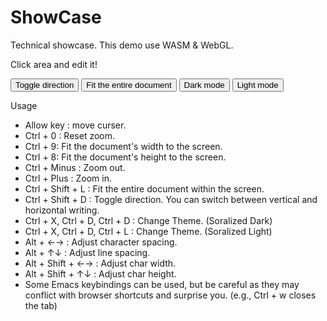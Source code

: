 # ShowCase

Technical showcase.
This demo use WASM & WebGL.

Click area and edit it!
<div id="kashikishi-area"></div>
<input id="toggle-direction-button" type="button" value="Toggle direction"></input>
<input id="centering-button" type="button" value="Fit the entire document"></input>
<input id="dark-mode-button" type="button" value="Dark mode"></input>
<input id="light-mode-button" type="button" value="Light mode"></input>

<script type="module">
  import init, { send_log, toggle_direction, look_current_and_centering, change_theme_dark, change_theme_light } from "./wasm/showcase/showcase.js";
  init().then(() => {
    console.log("WASM Loaded");
    send_log("Hello from JS");
    document.getElementById("toggle-direction-button").addEventListener("click", () => {
      toggle_direction();
    });
    document.getElementById("centering-button").addEventListener("click", () => {
      look_current_and_centering();
    });
    document.getElementById("dark-mode-button").addEventListener("click", () => {
      change_theme_dark();
    });
    document.getElementById("light-mode-button").addEventListener("click", () => {
      change_theme_light();
    });
  });
</script>

Usage
- Allow key : move curser.
- Ctrl + 0 : Reset zoom.
- Ctrl + 9: Fit the document's width to the screen.
- Ctrl + 8: Fit the document's height to the screen.
- Ctrl + Minus : Zoom out.
- Ctrl + Plus : Zoom in.
- Ctrl + Shift + L : Fit the entire document within the screen.
- Ctrl + Shift + D : Toggle direction. You can switch between vertical and horizontal writing.
- Ctrl + X, Ctrl + D, Ctrl + D : Change Theme. (Soralized Dark)
- Ctrl + X, Ctrl + D, Ctrl + L : Change Theme. (Soralized Light)
- Alt + ←→ : Adjust character spacing.
- Alt + ↑↓ : Adjust line spacing.
- Alt + Shift + ←→ : Adjust char width.
- Alt + Shift + ↑↓ : Adjust char height.
- Some Emacs keybindings can be used, but be careful as they may conflict with browser shortcuts and surprise you. (e.g., Ctrl + w closes the tab)
